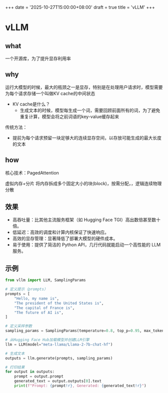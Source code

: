 +++
date = '2025-10-27T15:00:00+08:00'
draft = true
title = 'vLLM'
+++

<!--more-->


# vLLM

## what
一个开源库，为了提升显存利用率

## why

运行大模型的时候，最大的瓶颈之一是显存，特别是在处理用户请求时，模型需要为每个请求存储一个叫做KV cache的中间状态

- KV cache是什么？
    - 生成文本的时候，模型每生成一个词，需要回顾前面所有的词，为了避免重复计算，模型会将之前词语的key-value缓存起来

传统方法：
- 提前为每个请求预留一块足够大的连续显存空间，以存放可能生成的最大长度的文本


## how

核心技术：PagedAttention

虚拟内存+分片
将内存拆成多个固定大小的块(block)，按需分配，，逻辑连续物理分散

## 效果
- 高吞吐量：比其他主流服务框架（如 Hugging Face TGI）高出数倍甚至数十倍。
- 低延迟：高效的调度和计算内核保证了快速响应。
- 高效的显存管理：显著降低了部署大模型的硬件成本。
- 易于使用：提供了简洁的 Python API，几行代码就能启动一个高性能的 LLM 服务。

## 示例

```python
from vllm import LLM, SamplingParams

# 定义提示（prompts）
prompts = [
    "Hello, my name is",
    "The president of the United States is",
    "The capital of France is",
    "The future of AI is",
]

# 定义采样参数
sampling_params = SamplingParams(temperature=0.8, top_p=0.95, max_tokens=50)

# 从Hugging Face Hub加载模型并创建LLM引擎
llm = LLM(model="meta-llama/Llama-2-7b-chat-hf")

# 生成文本
outputs = llm.generate(prompts, sampling_params)

# 打印结果
for output in outputs:
    prompt = output.prompt
    generated_text = output.outputs[0].text
    print(f"Prompt: {prompt!r}, Generated: {generated_text!r}")
```